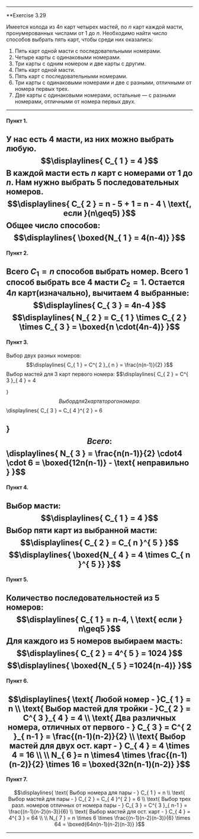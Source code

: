 
----
**Exercise 3.29

Имеется колода из ${4n}$ карт четырех мастей, по ${n}$ карт каждой масти, пронумерованных числами от ${1}$ до ${n}$. Необходимо найти число способов выбрать пять карт, чтобы среди них оказались:

1. Пять карт одной масти с последовательными номерами.
2. Четыре карты с одинаковыми номерами.
3. Три карты с одним номером и две карты с другим.
4. Пять карт одной масти.
5. Пять карт с последовательными номерами.
6. Три карты с одинаковыми номерами и две с разными, отличными от номера первых трех.
7. Две карты с одинаковыми номерами, остальные — с разными номерами, отличными от номера первых двух.
----
#### Пункт 1.
У нас есть 4 масти, из них можно выбрать любую.
$$\displaylines{
C_{ 1 } = 4
}$$
В каждой масти есть ${n}$ карт с номерами от ${1}$ до ${n}$. Нам нужно выбрать 5 последовательных номеров.
$$\displaylines{
C_{ 2 } = n - 5 + 1 = n - 4 \ \text{, если }(n\geq5)
}$$
Общее число способов:
$$\displaylines{
\boxed{N_{ 1 } = 4(n-4)}
}$$
----
#### Пункт 2.
Всего ${C_{ 1 } = n}$ способов выбрать номер.
Всего 1 способ выбрать все 4 масти ${C_{ 2 } = 1}$.
Остается ${4n}$ карт(изначально), вычитаем 4 выбранные:
$$\displaylines{
C_{ 3 } = 4n-4
}$$
$$\displaylines{
N_{ 2 } = C_{ 1 } \times C_{ 2 } \times C_{ 3 } = \boxed{n \cdot(4n-4)}
}$$
----
#### Пункт 3.
Выбор двух разных номеров: 
$$\displaylines{
C_{ 1 } = C^{ 2 }_{ n } = \frac{n(n-1)}{2}
}$$
Выбор мастей для 3 карт первого номера:
$$\displaylines{
C_{ 2 } = C^{ 3 }_{ 4 } = 4

}$$
Выбор для 2 карт второго номера:
$$\displaylines{
C_{ 3 } = C_{ 4 }^{ 2 } = 6

}$$
Всего:
$$\displaylines{
N_{ 3 } = \frac{n(n-1)}{2} \cdot4 \cdot 6 = \boxed{12n(n-1)} - \text{ неправильно }
}$$
----
#### Пункт 4.

Выбор масти:
$$\displaylines{
C_{ 1 } = 4
}$$
Выбор пяти карт из выбранной масти:
$$\displaylines{
C_{ 2 } = C_{ n }^{ 5 }
}$$
$$\displaylines{
\boxed{N_{ 4 } = 4 \times C_{ n }^{ 5 }}
}$$
---
#### Пункт 5.
Количество последовательностей из ${5}$ номеров:
$$\displaylines{
C_{ 1 } = n-4, \  \text{ если } n\geq5
}$$
Для каждого из 5 номеров выбираем масть:
$$\displaylines{
C_{ 2 } = 4^{ 5 } = 1024
}$$
$$\displaylines{
\boxed{N_{ 5 } =1024(n-4)}
}$$
---
#### Пункт 6. 
$$\displaylines{
\text{ Любой номер - }C_{ 1 } = n \\
\text{ Выбор мастей для тройки -  }C_{ 2 } = C^{ 3 }_{ 4 } = 4 \\
\text{ Два различных номера, отличных от первого - } C_{ 3 } = C^{ 2 }_{ n-1 } = \frac{(n-1)(n-2)}{2}  \\
\text{ Выбор мастей для двух ост. карт -  } C_{ 4 } = 4 \times 4 = 16
\\ \\
N_{ 6 }= n \times4 \times \frac{(n-1)(n-2)}{2} \times 16 = \boxed{32n(n-1)(n-2)}
}$$
---
#### Пункт 7.

$$\displaylines{
\text{ Выбор номера для пары -  } C_{ 1 } = n \\
\text{ Выбор мастей для пары -  } C_{ 2 } = C_{ 4 }^{ 2 } = 6 \\
\text{ Выбор трех разл. номеров отличных от номера пары - } C_{ 3 } = C^{ 3 }_{ n-1 } = \frac{(n-1)(n-2)(n-3)}{6} \\
\text{ Выбор мастей для ост. карт -  } C_{ 4 } = 4^{ 3 } = 64 \\
\\
N_{ 7 } = n \times 6 \times \frac{(n-1)(n-2)(n-3)}{6} \times  64 =  \boxed{64n(n-1)(n-2)(n-3)}
}$$

---
